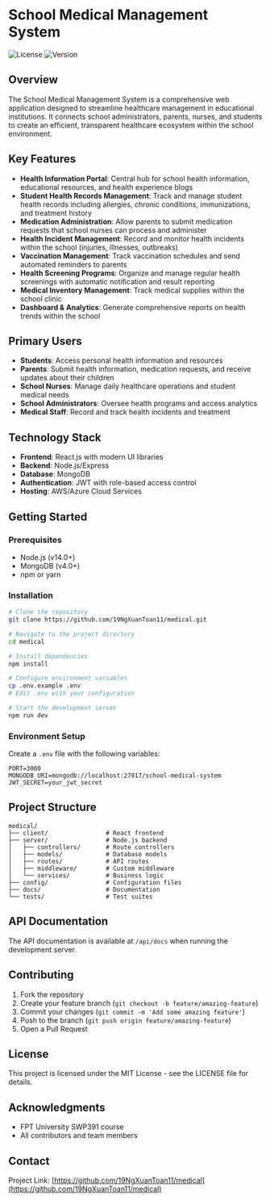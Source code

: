 # School Medical Management System

![License](https://img.shields.io/badge/license-MIT-blue.svg)
![Version](https://img.shields.io/badge/version-1.0.0-green.svg)

## Overview

The School Medical Management System is a comprehensive web application designed to streamline healthcare management in educational institutions. It connects school administrators, parents, nurses, and students to create an efficient, transparent healthcare ecosystem within the school environment.

## Key Features

- **Health Information Portal**: Central hub for school health information, educational resources, and health experience blogs
- **Student Health Records Management**: Track and manage student health records including allergies, chronic conditions, immunizations, and treatment history
- **Medication Administration**: Allow parents to submit medication requests that school nurses can process and administer
- **Health Incident Management**: Record and monitor health incidents within the school (injuries, illnesses, outbreaks)
- **Vaccination Management**: Track vaccination schedules and send automated reminders to parents
- **Health Screening Programs**: Organize and manage regular health screenings with automatic notification and result reporting
- **Medical Inventory Management**: Track medical supplies within the school clinic
- **Dashboard & Analytics**: Generate comprehensive reports on health trends within the school

## Primary Users

- **Students**: Access personal health information and resources
- **Parents**: Submit health information, medication requests, and receive updates about their children
- **School Nurses**: Manage daily healthcare operations and student medical needs
- **School Administrators**: Oversee health programs and access analytics
- **Medical Staff**: Record and track health incidents and treatment

## Technology Stack

- **Frontend**: React.js with modern UI libraries
- **Backend**: Node.js/Express
- **Database**: MongoDB
- **Authentication**: JWT with role-based access control
- **Hosting**: AWS/Azure Cloud Services

## Getting Started

### Prerequisites

- Node.js (v14.0+)
- MongoDB (v4.0+)
- npm or yarn

### Installation

```bash
# Clone the repository
git clone https://github.com/19NgXuanToan11/medical.git

# Navigate to the project directory
cd medical

# Install dependencies
npm install

# Configure environment variables
cp .env.example .env
# Edit .env with your configuration

# Start the development server
npm run dev
```

### Environment Setup

Create a `.env` file with the following variables:

```
PORT=3000
MONGODB_URI=mongodb://localhost:27017/school-medical-system
JWT_SECRET=your_jwt_secret
```

## Project Structure

```
medical/
├── client/                # React frontend
├── server/                # Node.js backend
│   ├── controllers/       # Route controllers
│   ├── models/            # Database models
│   ├── routes/            # API routes
│   ├── middleware/        # Custom middleware
│   └── services/          # Business logic
├── config/                # Configuration files
├── docs/                  # Documentation
└── tests/                 # Test suites
```

## API Documentation

The API documentation is available at `/api/docs` when running the development server.

## Contributing

1. Fork the repository
2. Create your feature branch (`git checkout -b feature/amazing-feature`)
3. Commit your changes (`git commit -m 'Add some amazing feature'`)
4. Push to the branch (`git push origin feature/amazing-feature`)
5. Open a Pull Request

## License

This project is licensed under the MIT License - see the LICENSE file for details.

## Acknowledgments

- FPT University SWP391 course
- All contributors and team members

## Contact

Project Link: [https://github.com/19NgXuanToan11/medical](https://github.com/19NgXuanToan11/medical)

